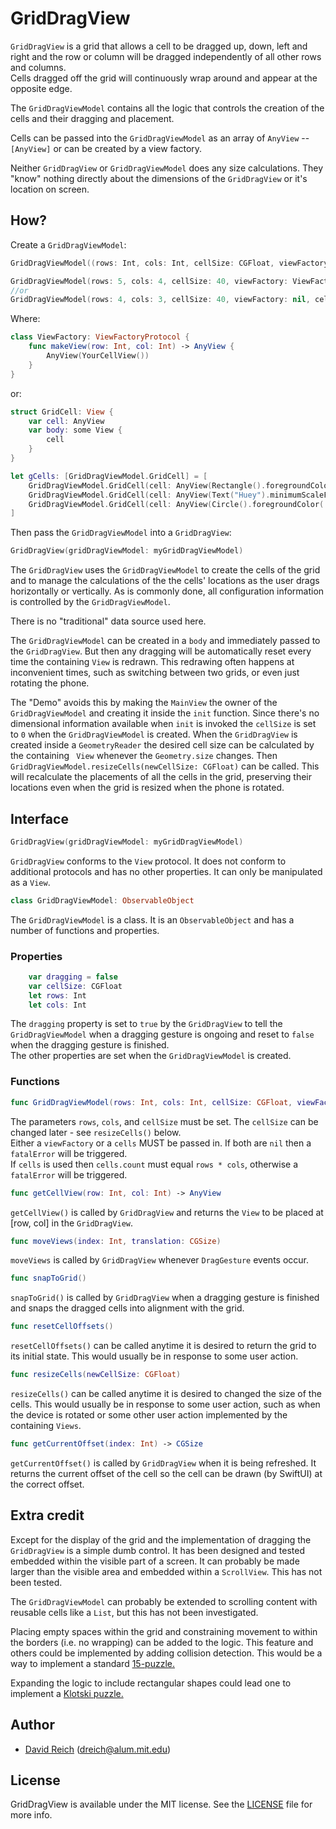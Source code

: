 # GridDragView
`GridDragView` is a grid that allows a cell to be dragged up, down, left and right and the row or column will be dragged independently of all other rows and columns.  
Cells dragged off the grid will continuously wrap around and appear at the opposite edge.

The `GridDragViewModel` contains all the logic that controls the creation of the cells and their dragging and placement.  

Cells can be passed into the `GridDragViewModel` as an array of `AnyView` -- `[AnyView]` or can be created by a view factory.  

Neither `GridDragView` or `GridDragViewModel` does any size calculations.  They "know" nothing directly about the dimensions of the `GridDragView` or it's location on screen.

## How?

Create a `GridDragViewModel`:  

```swift
GridDragViewModel((rows: Int, cols: Int, cellSize: CGFloat, viewFactory: ViewFactoryProtocol?, cells: [GridCell]?)

GridDragViewModel(rows: 5, cols: 4, cellSize: 40, viewFactory: ViewFactory(), cells: nil)
//or  
GridDragViewModel(rows: 4, cols: 3, cellSize: 40, viewFactory: nil, cells: gCells)  
```
Where:

```swift
class ViewFactory: ViewFactoryProtocol {
    func makeView(row: Int, col: Int) -> AnyView {
        AnyView(YourCellView())
    }
}
```
or:

```swift
struct GridCell: View {
    var cell: AnyView
    var body: some View {
        cell
    }
}

let gCells: [GridDragViewModel.GridCell] = [
    GridDragViewModel.GridCell(cell: AnyView(Rectangle().foregroundColor(.red))),
    GridDragViewModel.GridCell(cell: AnyView(Text("Huey").minimumScaleFactor(0.1).lineLimit(1))),
    GridDragViewModel.GridCell(cell: AnyView(Circle().foregroundColor(.orange)))
]
```
Then pass the `GridDragViewModel` into a `GridDragView`:

```swift
GridDragView(gridDragViewModel: myGridDragViewModel)
```

The `GridDragView` uses the `GridDragViewModel` to create the cells of the grid and to manage the calculations of the the cells' locations as the user drags horizontally or vertically.  As is commonly done, all configuration information is controlled by the `GridDragViewModel`.

There is no "traditional" data source used here. 

The `GridDragViewModel` can be created in a `body` and immediately passed to the `GridDragView`.  But then any dragging will be automatically reset every time the containing `View` is redrawn.  This redrawing often happens at inconvenient times, such as switching between two grids, or even just rotating the phone.

The "Demo" avoids this by making the `MainView` the owner of the `GridDragViewModel` and creating it inside the `init` function.  Since there's no dimensional information available when `init` is invoked the `cellSize` is set to `0` when the `GridDragViewModel` is created.  When the `GridDragView` is created inside a `GeometryReader` the desired cell size can be calculated by the containing ` View` whenever the `Geometry.size` changes.  Then `GridDragViewModel.resizeCells(newCellSize: CGFloat)` can be called.  This will recalculate the placements of all the cells in the grid, preserving their locations even when the grid is resized when the phone is rotated.

## Interface  

```swift
GridDragView(gridDragViewModel: myGridDragViewModel)
```
`GridDragView` conforms to the `View` protocol.  It does not conform to additional protocols and has no other properties.  It can only be manipulated as a `View`.

```swift
class GridDragViewModel: ObservableObject
```
The `GridDragViewModel` is a class.  It is an `ObservableObject` and has a number of functions and properties.  
### Properties  
```swift
    var dragging = false
    var cellSize: CGFloat
    let rows: Int
    let cols: Int
```
The `dragging` property is set to `true` by the `GridDragView` to tell the `GridDragViewModel` when a dragging gesture is ongoing and reset to `false` when the dragging gesture is finished.  
The other properties are set when the `GridDragViewModel` is created.  
### Functions  
```swift
func GridDragViewModel(rows: Int, cols: Int, cellSize: CGFloat, viewFactory: ViewFactoryProtocol?, cells: [GridCell]?)
```
The parameters `rows`, `cols`, and `cellSize` must be set.  The `cellSize` can be changed later - see `resizeCells()` below.  
Either a `viewFactory` or a `cells` MUST be passed in.  If both are `nil` then a `fatalError` will be triggered.  
If `cells` is used then `cells.count` must equal `rows * cols`, otherwise a `fatalError` will be triggered.

```swift
func getCellView(row: Int, col: Int) -> AnyView
```
`getCellView()` is called by `GridDragView` and returns the `View` to be placed at [row, col] in the `GridDragView`.  

```swift
func moveViews(index: Int, translation: CGSize)
```
`moveViews` is called by `GridDragView` whenever `DragGesture` events occur.  

```swift
func snapToGrid()
```
`snapToGrid()` is called by `GridDragView` when a dragging gesture is finished and snaps the dragged cells into alignment with the grid.  

```swift
func resetCellOffsets()
```
`resetCellOffsets()` can be called anytime it is desired to return the grid to its initial state.  This would usually be in response to some user action.  

```swift
func resizeCells(newCellSize: CGFloat)
```
`resizeCells()` can be called anytime it is desired to changed the size of the cells.  This would usually be in response to some user action, such as when the device is rotated or some other user action implemented by the containing `Views`.  

```swift
func getCurrentOffset(index: Int) -> CGSize
```
`getCurrentOffset()` is called by `GridDragView` when it is being refreshed.  It returns the current offset of the cell so the cell can be drawn (by SwiftUI) at the correct offset.  

## Extra credit
Except for the display of the grid and the implementation of dragging the `GridDragView` is a simple dumb control.  It has been designed and tested embedded within the visible part of a screen.  It can probably be made larger than the visible area and embedded within a `ScrollView`.  This has not been tested.

The `GridDragViewModel` can probably be extended to scrolling content with reusable cells like a `List`, but this has not been investigated.

Placing empty spaces within the grid and constraining movement to within the borders (i.e. no wrapping) can be added to the logic.  This feature and others could be implemented by adding collision detection.  This would be a way to implement a standard [15-puzzle.](https://en.wikipedia.org/wiki/15_puzzle)

Expanding the logic to include rectangular shapes could lead one to implement a [Klotski puzzle.](https://en.wikipedia.org/wiki/Klotski)

## Author
* [David Reich](https://github.com/DavidSReich) (<dreich@alum.mit.edu>)

## License

GridDragView is available under the MIT license. See the [LICENSE](LICENSE) file for more info.
